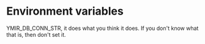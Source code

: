 # Environment variables

YMIR_DB_CONN_STR, it does what you think it does. If you don't know what that
is, then don't set it.
